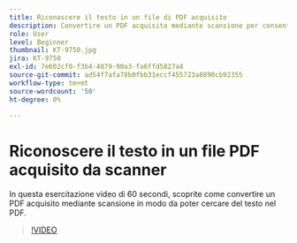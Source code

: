 ```yaml
---
title: Riconoscere il testo in un file di PDF acquisito
description: Convertire un PDF acquisito mediante scansione per consentire la ricerca di testo nel PDF
role: User
level: Beginner
thumbnail: KT-9750.jpg
jira: KT-9750
exl-id: 7e602cf0-f3b4-4879-90a3-fa6ffd5827a4
source-git-commit: ad54f7afa78b0fbb31eccf455723a8890cb92355
workflow-type: tm+mt
source-wordcount: '50'
ht-degree: 0%

---
```


# Riconoscere il testo in un file PDF acquisito da scanner

In questa esercitazione video di 60 secondi, scoprite come convertire un PDF acquisito mediante scansione in modo da poter cercare del testo nel PDF.

>[!VIDEO](https://video.tv.adobe.com/v/340081?quality=12&learn=on&hidetitle=true)
